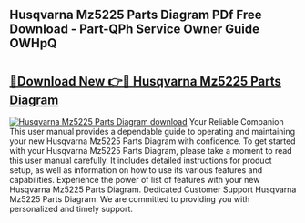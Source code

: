 ## Husqvarna Mz5225 Parts Diagram PDf Free Download - Part-QPh Service Owner Guide OWHpQ

# <h2><a href="http://dfrmgnq.blite.top/?on=Husqvarna+Mz5225+Parts+Diagram">🔗Download New 👉🔴 Husqvarna Mz5225 Parts Diagram</a></h2>

[![Husqvarna Mz5225 Parts Diagram download](https://i.imgur.com/lujVjoI.png)](http://dfrmgnq.blite.top/?on=Husqvarna+Mz5225+Parts+Diagram)
Your Reliable Companion This user manual provides a dependable guide to operating and maintaining your new Husqvarna Mz5225 Parts Diagram with confidence. To get started with your Husqvarna Mz5225 Parts Diagram, please take a moment to read this user manual carefully. It includes detailed instructions for product setup, as well as information on how to use its various features and capabilities. Experience the power of list of features with your new Husqvarna Mz5225 Parts Diagram. Dedicated Customer Support Husqvarna Mz5225 Parts Diagram. We are committed to providing you with personalized and timely support.
